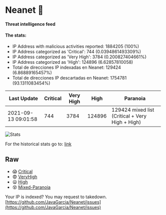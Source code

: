 # Neanet :hocho:
#### Threat intelligence feed
#### The stats:

- IP Address with malicious activities reported: 1884205 (100%)
- IP Address categorized as 'Critical':  744 (0.0394861493309%)
- IP Address categorized as 'Very High':  3784 (0.200827404661%)
- IP Address categorized as 'High':  124896 (6.62857810058)
- Total de direcciones IP indexadas en Neanet:  129424 (6.86889165457%)
- Total de direcciones IP descartadas en Neanet:  1754781 (93.1311083454%)

| Last Update | Critical | Very High | High | Paranoia |
| --- | --- | --- | --- | --- |
| 2021-09-13 09:01:58 | 744 | 3784 | 124896 | 129424 mixed list (Critical + Very High + High)|

![Stats](https://docs.google.com/spreadsheets/d/e/2PACX-1vSnaNMIXVabIpDJjufMlzH7poXnshF3mgd8Is1g9ytUEzVsP5my4Trn8f-xkoLLQ38xpL3HtmUexLo6/pubchart?oid=501124687&format=image)

For the historical stats go to: [link](/stats.csv)
## Raw
- :scream: [Critical](https://raw.githubusercontent.com/JavaGarcia/Neanet/master/blacklists/neanet_critical.txt)
- :fearful: [VeryHigh](https://raw.githubusercontent.com/JavaGarcia/Neanet/master/blacklists/neanet_veryHigh.txtt)
- :frowning: [High](https://raw.githubusercontent.com/JavaGarcia/Neanet/master/blacklists/neanet_high.txt)
- :dizzy_face: [Mixed-Paranoia](https://raw.githubusercontent.com/JavaGarcia/Neanet/master/blacklists/neanet_all.txt)


Your IP is indexed? You may request to takedown. [https://github.com/JavaGarcia/Neanet/issues](https://github.com/JavaGarcia/Neanet/issues)
































































































































































































































































































































































































































































































































































































































































































































































































































































































































































































































































































































































































































































































































































































































































































































































































































































































































































































































































































































































































































































































































































































































































































































































































































































































































































































































































































































































































































































































































































































































































































































































































































































































































































































































































































































































































































































































































































































































































































































































































































































































































































































































































































































































































































































































































































































































































































































































































































































































































































































































































































































































































































































































































































































































































































































































































































































































































































































































































































































































































































































































































































































































































































































































































































































































































































































































































































































































































































































































































































































































































































































































































































































































































































































































































































































































































































































































































































































































































































































































































































































































































































































































































































































































































































































































































































































































































































































































































































































































































